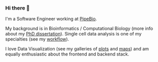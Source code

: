 ### Hi there 👋

I'm a Software Engineer working at [PipeBio](https://pipebio.com/).

My background is in Bioinformatics / Computational Biology (more info about my
[PhD dissertation](https://romanhaa.github.io/phd_thesis/)).
Single cell data analysis is one of my specialties (see my
[workflow](https://romanhaa.github.io/projects/scrnaseq_workflow/)).


I love Data Visualization (see my galleries of
[plots](https://romanhaa.github.io/plots/) and
[maps](https://github.com/romanhaa/plot-maps)) and am equally enthusiastic about
the frontend and backend stack.

<!--
**romanhaa/romanhaa** is a ✨ _special_ ✨ repository because its `README.md` (this file) appears on your GitHub profile.

Here are some ideas to get you started:

- 🔭 I’m currently working on ...
- 🌱 I’m currently learning ...
- 👯 I’m looking to collaborate on ...
- 🤔 I’m looking for help with ...
- 💬 Ask me about ...
- 📫 How to reach me: ...
- 😄 Pronouns: ...
- ⚡ Fun fact: ...
-->
